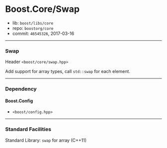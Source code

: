 # Boost.Core/Swap

* lib: `boost/libs/core`
* repo: `boostorg/core`
* commit: `46545326`, 2017-03-16

------
### Swap

Header `<boost/core/swap.hpp>`

Add support for array types, call `std::swap` for each element.

------
### Dependency

#### Boost.Config

* `<boost/config.hpp>`

------
### Standard Facilities

Standard Library: `swap` for array (C++11)
